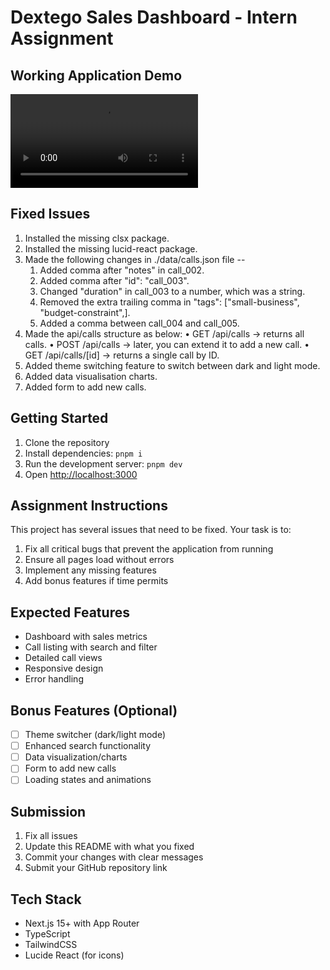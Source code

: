 # Dextego Sales Dashboard - Intern Assignment

## Working Application Demo
![Screenshot (Desktop)](https://github.com/bsoumya746/dextego-intern-challenge/blob/main/Screenrecording/Screen%20Recording%202025-08-17%20at%2010.29.16%E2%80%AFPM.mov)


## Fixed Issues

1. Installed the missing clsx package.
2. Installed the missing lucid-react package.
3. Made the following changes in ./data/calls.json file --
    1.	Added comma after "notes" in call_002.
	2.	Added comma after "id": "call_003".
	3.	Changed "duration" in call_003 to a number, which was a string.
	4.	Removed the extra trailing comma in "tags": ["small-business", "budget-constraint",].
	5.	Added a comma between call_004 and call_005.
4. Made the api/calls structure as below:
	•	GET /api/calls → returns all calls.
	•	POST /api/calls → later, you can extend it to add a new call.
	•	GET /api/calls/[id] → returns a single call by ID.
5. Added theme switching feature to switch between dark and light mode.
6. Added data visualisation charts.
7. Added form to add new calls.

## Getting Started

1. Clone the repository
2. Install dependencies: `pnpm i`
3. Run the development server: `pnpm dev`
4. Open [http://localhost:3000](http://localhost:3000)

## Assignment Instructions

This project has several issues that need to be fixed. Your task is to:

1. Fix all critical bugs that prevent the application from running
2. Ensure all pages load without errors
3. Implement any missing features
4. Add bonus features if time permits

## Expected Features

- Dashboard with sales metrics
- Call listing with search and filter
- Detailed call views
- Responsive design
- Error handling

## Bonus Features (Optional)

- [ ] Theme switcher (dark/light mode)
- [ ] Enhanced search functionality
- [ ] Data visualization/charts
- [ ] Form to add new calls
- [ ] Loading states and animations

## Submission

1. Fix all issues
2. Update this README with what you fixed
3. Commit your changes with clear messages
4. Submit your GitHub repository link

## Tech Stack

- Next.js 15+ with App Router
- TypeScript
- TailwindCSS
- Lucide React (for icons)
